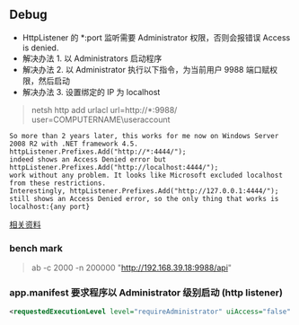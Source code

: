 ﻿## Debug

* HttpListener 的 *:port 监听需要 Administrator 权限，否则会报错误 Access is denied. 
* 解决办法 1. 以 Administrators 启动程序
* 解决办法 2. 以 Administrator 执行以下指令，为当前用户 9988 端口赋权限，然后启动
* 解决办法 3. 设置绑定的 IP 为 localhost

> netsh http add urlacl url=http://*:9988/ user=COMPUTERNAME\useraccount


```
So more than 2 years later, this works for me now on Windows Server 2008 R2 with .NET framework 4.5. 
httpListener.Prefixes.Add("http://*:4444/"); 
indeed shows an Access Denied error but httpListener.Prefixes.Add("http://localhost:4444/"); 
work without any problem. It looks like Microsoft excluded localhost from these restrictions. 
Interestingly, httpListener.Prefixes.Add("http://127.0.0.1:4444/"); 
still shows an Access Denied error, so the only thing that works is localhost:{any port}
```


[相关资料][0]


### bench mark

> ab -c 2000 -n 200000 "http://192.168.39.18:9988/api"


### app.manifest 要求程序以 Administrator 级别启动 (http listener)

``` xml
<requestedExecutionLevel level="requireAdministrator" uiAccess="false" />
```


[0]: https://stackoverflow.com/questions/4019466/httplistener-access-denied

